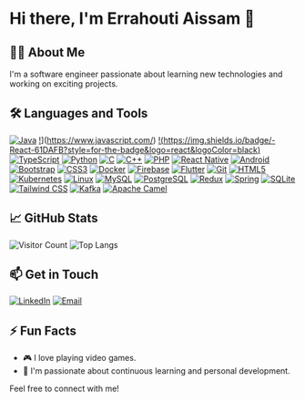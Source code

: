 # Hi there, I'm Errahouti Aissam 👋

## 👨‍💻 About Me
I'm a software engineer passionate about learning new technologies and working on exciting projects.

## 🛠️ Languages and Tools

[![Java](https://img.shields.io/badge/-Java-007396?style=for-the-badge&logo=java&logoColor=white)](https://www.java.com/)
[!](https://img.shields.io/badge/-JavaScript-F7DF1E?style=for-the-badge&logo=javascript&logoColor=black)](https://www.javascript.com/)
[!(https://img.shields.io/badge/-React-61DAFB?style=for-the-badge&logo=react&logoColor=black)](https://reactjs.org/)
[![TypeScript](https://img.shields.io/badge/-TypeScript-007ACC?style=for-the-badge&logo=typescript&logoColor=white)](https://www.typescriptlang.org/)
[![Python](https://img.shields.io/badge/-Python-3776AB?style=for-the-badge&logo=python&logoColor=white)](https://www.python.org/)
[![C](https://img.shields.io/badge/-C-A8B9CC?style=for-the-badge&logo=c&logoColor=black)](https://en.wikipedia.org/wiki/C_(programming_language))
[![C++](https://img.shields.io/badge/-C++-00599C?style=for-the-badge&logo=c%2B%2B&logoColor=white)](https://en.wikipedia.org/wiki/C%2B%2B)
[![PHP](https://img.shields.io/badge/-PHP-777BB4?style=for-the-badge&logo=php&logoColor=white)](https://www.php.net/)
[![React Native](https://img.shields.io/badge/-React%20Native-61DAFB?style=for-the-badge&logo=react&logoColor=black)](https://reactnative.dev/)
[![Android](https://img.shields.io/badge/-Android-3DDC84?style=for-the-badge&logo=android&logoColor=white)](https://www.android.com/)
[![Bootstrap](https://img.shields.io/badge/-Bootstrap-7952B3?style=for-the-badge&logo=bootstrap&logoColor=white)](https://getbootstrap.com/)
[![CSS3](https://img.shields.io/badge/-CSS3-1572B6?style=for-the-badge&logo=css3&logoColor=white)](https://developer.mozilla.org/en-US/docs/Web/CSS)
[![Docker](https://img.shields.io/badge/-Docker-2496ED?style=for-the-badge&logo=docker&logoColor=white)](https://www.docker.com/)
[![Firebase](https://img.shields.io/badge/-Firebase-FFCA28?style=for-the-badge&logo=firebase&logoColor=black)](https://firebase.google.com/)
[![Flutter](https://img.shields.io/badge/-Flutter-02569B?style=for-the-badge&logo=flutter&logoColor=white)](https://flutter.dev/)
[![Git](https://img.shields.io/badge/-Git-F05032?style=for-the-badge&logo=git&logoColor=white)](https://git-scm.com/)
[![HTML5](https://img.shields.io/badge/-HTML5-E34F26?style=for-the-badge&logo=html5&logoColor=white)](https://developer.mozilla.org/en-US/docs/Web/Guide/HTML/HTML5)
[![Kubernetes](https://img.shields.io/badge/-Kubernetes-326CE5?style=for-the-badge&logo=kubernetes&logoColor=white)](https://kubernetes.io/)
[![Linux](https://img.shields.io/badge/-Linux-FCC624?style=for-the-badge&logo=linux&logoColor=black)](https://www.linux.org/)
[![MySQL](https://img.shields.io/badge/-MySQL-4479A1?style=for-the-badge&logo=mysql&logoColor=white)](https://www.mysql.com/)
[![PostgreSQL](https://img.shields.io/badge/-PostgreSQL-336791?style=for-the-badge&logo=postgresql&logoColor=white)](https://www.postgresql.org/)
[![Redux](https://img.shields.io/badge/-Redux-764ABC?style=for-the-badge&logo=redux&logoColor=white)](https://redux.js.org/)
[![Spring](https://img.shields.io/badge/-Spring-6DB33F?style=for-the-badge&logo=spring&logoColor=white)](https://spring.io/)
[![SQLite](https://img.shields.io/badge/-SQLite-003B57?style=for-the-badge&logo=sqlite&logoColor=white)](https://www.sqlite.org/)
[![Tailwind CSS](https://img.shields.io/badge/-Tailwind%20CSS-38B2AC?style=for-the-badge&logo=tailwind-css&logoColor=white)](https://tailwindcss.com/)
[![Kafka](https://img.shields.io/badge/-Kafka-231F20?style=for-the-badge&logo=apache-kafka&logoColor=white)](https://kafka.apache.org/)
[![Apache Camel](https://img.shields.io/badge/-Apache%20Camel-EA5026?style=for-the-badge&logo=apache-camel&logoColor=white)](https://camel.apache.org/)

## 📈 GitHub Stats

![Visitor Count](https://komarev.com/ghpvc/?username=ErrahoutiAissane&style=flat-square)
![Top Langs](https://github-readme-stats.vercel.app/api/top-langs/?username=ErrahoutiAissam&layout=compact&theme=radical)

## 📫 Get in Touch

[![LinkedIn](https://img.shields.io/badge/LinkedIn-0077B5?style=for-the-badge&logo=linkedin&logoColor=white)](https://www.linkedin.com/in/aissam-errahouti/)
[![Email](https://img.shields.io/badge/Email-D14836?style=for-the-badge&logo=gmail&logoColor=white)](mailto:errahouti.aissam2002@gmail.com)

## ⚡ Fun Facts
- 🎮 I love playing video games.
- 🌱 I'm passionate about continuous learning and personal development.


Feel free to connect with me!

